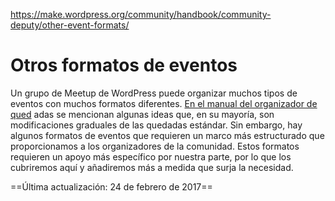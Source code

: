 https://make.wordpress.org/community/handbook/community-deputy/other-event-formats/

# Otros formatos de eventos

Un grupo de Meetup de WordPress puede organizar muchos tipos de eventos con muchos formatos diferentes. [En el manual del organizador de qued](https://make.wordpress.org/community/handbook/meetup-organizer/event-formats/) adas se mencionan algunas ideas que, en su mayoría, son modificaciones graduales de las quedadas estándar. Sin embargo, hay algunos formatos de eventos que requieren un marco más estructurado que proporcionamos a los organizadores de la comunidad. Estos formatos requieren un apoyo más específico por nuestra parte, por lo que los cubriremos aquí y añadiremos más a medida que surja la necesidad.

==Última actualización: 24 de febrero de 2017==